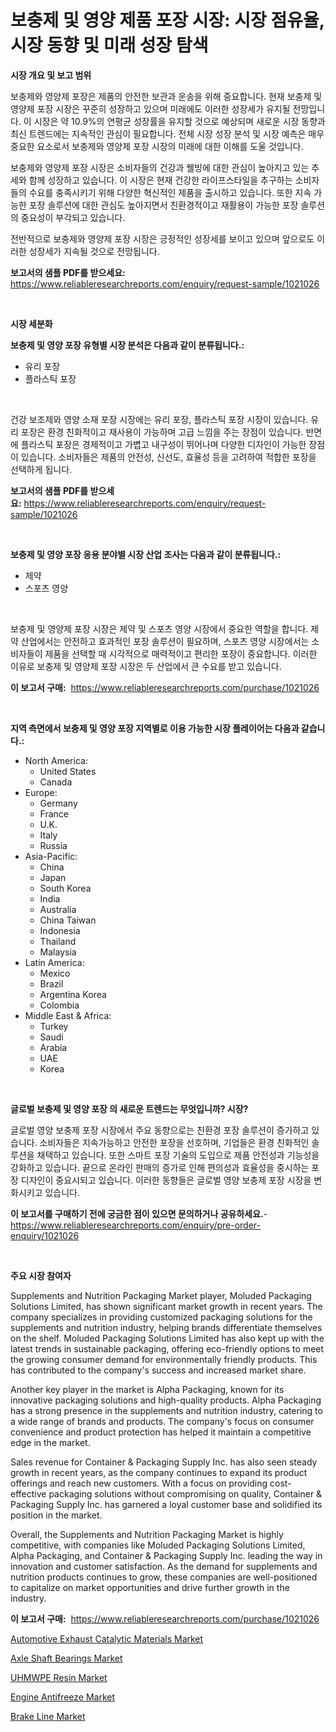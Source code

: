 <p><h1>보충제 및 영양 제품 포장 시장: 시장 점유율, 시장 동향 및 미래 성장 탐색</h1></p><p><strong>시장 개요 및 보고 범위</strong></p>
<p><p>보충제와 영양제 포장은 제품의 안전한 보관과 운송을 위해 중요합니다. 현재 보충제 및 영양제 포장 시장은 꾸준히 성장하고 있으며 미래에도 이러한 성장세가 유지될 전망입니다. 이 시장은 약 10.9%의 연평균 성장률을 유지할 것으로 예상되며 새로운 시장 동향과 최신 트렌드에는 지속적인 관심이 필요합니다. 전체 시장 성장 분석 및 시장 예측은 매우 중요한 요소로서 보충제와 영양제 포장 시장의 미래에 대한 이해를 도울 것입니다. </p><p>보충제와 영양제 포장 시장은 소비자들의 건강과 웰빙에 대한 관심이 높아지고 있는 추세와 함께 성장하고 있습니다. 이 시장은 현재 건강한 라이프스타일을 추구하는 소비자들의 수요를 충족시키기 위해 다양한 혁신적인 제품을 출시하고 있습니다. 또한 지속 가능한 포장 솔루션에 대한 관심도 높아지면서 친환경적이고 재활용이 가능한 포장 솔루션의 중요성이 부각되고 있습니다. </p><p>전반적으로 보충제와 영양제 포장 시장은 긍정적인 성장세를 보이고 있으며 앞으로도 이러한 성장세가 지속될 것으로 전망됩니다.</p></p>
<p><strong>보고서의 샘플 PDF를 받으세요:</strong> <a href="https://www.reliableresearchreports.com/enquiry/request-sample/1021026">https://www.reliableresearchreports.com/enquiry/request-sample/1021026</a></p>
<p>&nbsp;</p>
<p><strong>시장 세분화</strong></p>
<p><strong>보충제 및 영양 포장 유형별 시장 분석은 다음과 같이 분류됩니다.:</strong></p>
<p><ul><li>유리 포장</li><li>플라스틱 포장</li></ul></p>
<p>&nbsp;</p>
<p><p>건강 보조제와 영양 소재 포장 시장에는 유리 포장, 플라스틱 포장 시장이 있습니다. 유리 포장은 환경 친화적이고 재사용이 가능하며 고급 느낌을 주는 장점이 있습니다. 반면에 플라스틱 포장은 경제적이고 가볍고 내구성이 뛰어나며 다양한 디자인이 가능한 장점이 있습니다. 소비자들은 제품의 안전성, 신선도, 효율성 등을 고려하여 적합한 포장을 선택하게 됩니다.</p></p>
<p><strong>보고서의 샘플 PDF를 받으세요:</strong>&nbsp;<a href="https://www.reliableresearchreports.com/enquiry/request-sample/1021026">https://www.reliableresearchreports.com/enquiry/request-sample/1021026</a></p>
<p>&nbsp;</p>
<p><strong> 보충제 및 영양 포장 응용 분야별 시장 산업 조사는 다음과 같이 분류됩니다.:</strong></p>
<p><ul><li>제약</li><li>스포츠 영양</li></ul></p>
<p>&nbsp;</p>
<p><p>보충제 및 영양제 포장 시장은 제약 및 스포츠 영양 시장에서 중요한 역할을 합니다. 제약 산업에서는 안전하고 효과적인 포장 솔루션이 필요하며, 스포츠 영양 시장에서는 소비자들이 제품을 선택할 때 시각적으로 매력적이고 편리한 포장이 중요합니다. 이러한 이유로 보충제 및 영양제 포장 시장은 두 산업에서 큰 수요를 받고 있습니다.</p></p>
<p><strong>이 보고서 구매:</strong>&nbsp; <a href="https://www.reliableresearchreports.com/purchase/1021026">https://www.reliableresearchreports.com/purchase/1021026</a></p>
<p>&nbsp;</p>
<p><strong>지역 측면에서 보충제 및 영양 포장 지역별로 이용 가능한 시장 플레이어는 다음과 같습니다.:</strong></p>
<p><ul>
    <li>
        North America:
        <ul>
            <li>United States</li>
            <li>Canada</li>
        </ul>
    </li>
    <li>
        Europe:
        <ul>
            <li>Germany</li>
            <li>France</li>
            <li>U.K.</li>
            <li>Italy</li>
            <li>Russia</li>
        </ul>
    </li>
    <li>
        Asia-Pacific:
        <ul>
            <li>China</li>
            <li>Japan</li>
            <li>South Korea</li>
            <li>India</li>
            <li>Australia</li>
            <li>China Taiwan</li>
            <li>Indonesia</li>
            <li>Thailand</li>
            <li>Malaysia</li>
        </ul>
    </li>
    <li>
        Latin America:
        <ul>
            <li>Mexico</li>
            <li>Brazil</li>
            <li>Argentina Korea</li>
            <li>Colombia</li>
        </ul>
    </li>
    <li>
        Middle East & Africa:
        <ul>
            <li>Turkey</li>
            <li>Saudi</li>
            <li>Arabia</li>
            <li>UAE</li>
            <li>Korea</li>
        </ul>
    </li>
    </ul></p>
<p>&nbsp;</p>
<p><strong>글로벌 보충제 및 영양 포장 의 새로운 트렌드는 무엇입니까? 시장?</strong></p>
<p><p>글로벌 영양 보충제 포장 시장에서 주요 동향으로는 친환경 포장 솔루션이 증가하고 있습니다. 소비자들은 지속가능하고 안전한 포장을 선호하며, 기업들은 환경 친화적인 솔루션을 채택하고 있습니다. 또한 스마트 포장 기술의 도입으로 제품 안전성과 기능성을 강화하고 있습니다. 끝으로 온라인 판매의 증가로 인해 편의성과 효율성을 중시하는 포장 디자인이 중요시되고 있습니다. 이러한 동향들은 글로벌 영양 보충제 포장 시장을 변화시키고 있습니다.</p></p>
<p><strong>이 보고서를 구매하기 전에 궁금한 점이 있으면 문의하거나 공유하세요.</strong>- <a href="https://www.reliableresearchreports.com/enquiry/pre-order-enquiry/1021026">https://www.reliableresearchreports.com/enquiry/pre-order-enquiry/1021026</a></p>
<p>&nbsp;</p>
<p><strong>주요 시장 참여자</strong></p>
<p><p>Supplements and Nutrition Packaging Market player, Moluded Packaging Solutions Limited, has shown significant market growth in recent years. The company specializes in providing customized packaging solutions for the supplements and nutrition industry, helping brands differentiate themselves on the shelf. Moluded Packaging Solutions Limited has also kept up with the latest trends in sustainable packaging, offering eco-friendly options to meet the growing consumer demand for environmentally friendly products. This has contributed to the company's success and increased market share.</p><p>Another key player in the market is Alpha Packaging, known for its innovative packaging solutions and high-quality products. Alpha Packaging has a strong presence in the supplements and nutrition industry, catering to a wide range of brands and products. The company's focus on consumer convenience and product protection has helped it maintain a competitive edge in the market.</p><p>Sales revenue for Container & Packaging Supply Inc. has also seen steady growth in recent years, as the company continues to expand its product offerings and reach new customers. With a focus on providing cost-effective packaging solutions without compromising on quality, Container & Packaging Supply Inc. has garnered a loyal customer base and solidified its position in the market.</p><p>Overall, the Supplements and Nutrition Packaging Market is highly competitive, with companies like Moluded Packaging Solutions Limited, Alpha Packaging, and Container & Packaging Supply Inc. leading the way in innovation and customer satisfaction. As the demand for supplements and nutrition products continues to grow, these companies are well-positioned to capitalize on market opportunities and drive further growth in the industry.</p></p>
<p><strong>이 보고서 구매:</strong>&nbsp;&nbsp;<a href="https://www.reliableresearchreports.com/purchase/1021026">https://www.reliableresearchreports.com/purchase/1021026</a></p>
<p><p><a href="https://view.publitas.com/reportprime-1/automotive-exhaust-catalytic-materials-market-a-comprehensive-report-of-its-market-share-growth-trends-2023-2030/">Automotive Exhaust Catalytic Materials Market</a></p><p><a href="https://rainy-horn-d69.notion.site/Axle-Shaft-Bearings-Market-Research-Report-Reveals-The-Latest-Trends-And-Opportunities-of-this-Marke-7304c36ec15b478f87f73feb3c2ad8ca">Axle Shaft Bearings Market</a></p><p><a href="https://issuu.com/reportprime-2/docs/uhmwpe-resin-market-size-2030.pptx">UHMWPE Resin Market</a></p><p><a href="https://view.publitas.com/reportprime-1/engine-antifreeze-market-with-the-goal-of-estimating-the-market-size-and-future-growth-potential-of-various-market-segments-based-on-component-applications-end-user-and-region/">Engine Antifreeze Market</a></p><p><a href="https://woozy-pyroraptor-a1f.notion.site/Brake-Line-Market-Research-Report-Reveals-The-Latest-Trends-And-Opportunities-of-this-Market-for-Per-7e7083d16f9a49108bdbd7ac42e1a0fb">Brake Line Market</a></p></p>
